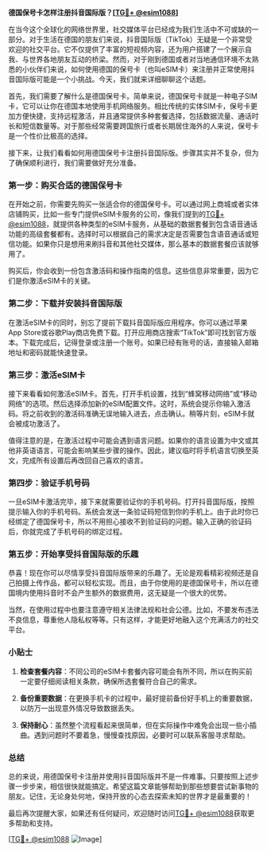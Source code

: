 **德国保号卡怎样注册抖音国际版？[[TG💪+ @esim1088](https://t.me/s/esim1088)]**

在当今这个全球化的网络世界里，社交媒体平台已经成为我们生活中不可或缺的一部分。对于生活在德国的朋友们来说，抖音国际版（TikTok）无疑是一个非常受欢迎的社交平台。它不仅提供了丰富的短视频内容，还为用户搭建了一个展示自我、与世界各地朋友互动的桥梁。然而，对于刚到德国或者对当地通信环境不太熟悉的小伙伴们来说，如何使用德国的保号卡（也叫eSIM卡）来注册并正常使用抖音国际版可能是一个小挑战。今天，我们就来详细聊聊这个话题。

首先，我们需要了解什么是德国保号卡。简单来说，德国保号卡就是一种电子SIM卡，它可以让你在德国本地使用手机网络服务。相比传统的实体SIM卡，保号卡更加方便快捷，支持远程激活，并且通常提供多种套餐选择，包括数据流量、通话时长和短信数量等。对于那些经常需要跨国旅行或者长期居住海外的人来说，保号卡是一个性价比极高的选择。

接下来，让我们看看如何用德国保号卡注册抖音国际版。步骤其实并不复杂，但为了确保顺利进行，我们需要做好充分准备。

### 第一步：购买合适的德国保号卡

在开始之前，你需要先购买一张适合你的德国保号卡。可以通过网上商城或者实体店铺购买，比如一些专门提供eSIM卡服务的公司，像我们提到的[TG💪+ @esim1088](https://t.me/s/esim1088)，就提供各种类型的eSIM卡服务，从基础的数据套餐到包含语音通话功能的高级套餐都有。选择时可以根据自己的需求决定是否需要包含语音通话或短信功能。如果你只是想用来刷抖音和其他社交媒体，那么基本的数据套餐应该就够用了。

购买后，你会收到一份包含激活码和操作指南的信息。这些信息非常重要，因为它们是你激活eSIM卡的关键。

### 第二步：下载并安装抖音国际版

在激活eSIM卡的同时，别忘了提前下载抖音国际版应用程序。你可以通过苹果App Store或谷歌Play商店免费下载。打开应用商店搜索“TikTok”即可找到官方版本。下载完成后，记得登录或注册一个账号。如果已经有账号的话，直接输入邮箱地址和密码就能快速登录。

### 第三步：激活eSIM卡

接下来看看如何激活eSIM卡。首先，打开手机设置，找到“蜂窝移动网络”或“移动网络”的选项。然后选择添加新的eSIM配置文件。这时，系统会提示你输入激活码。将之前收到的激活码准确无误地输入进去，点击确认。稍等片刻，eSIM卡就会被成功激活了。

值得注意的是，在激活过程中可能会遇到语言问题。如果你的语言设置为中文或其他非英语语言，可能会影响某些步骤的操作。因此，建议临时将手机语言切换至英文，完成所有设置后再改回自己喜欢的语言。

### 第四步：验证手机号码

一旦eSIM卡激活完毕，接下来就需要验证你的手机号码。打开抖音国际版，按照提示输入你的手机号码。系统会发送一条验证码短信到你的手机上。由于此时你已经绑定了德国保号卡，所以不用担心接收不到验证码的问题。输入正确的验证码后，你就完成了手机号码的绑定过程。

### 第五步：开始享受抖音国际版的乐趣

恭喜！现在你可以尽情享受抖音国际版带来的乐趣了。无论是观看精彩视频还是自己拍摄上传作品，都可以轻松实现。而且，由于你使用的是德国保号卡，所以在德国境内使用抖音时不会产生额外的数据费用，这无疑是一个很大的优势。

当然，在使用过程中也要注意遵守相关法律法规和社会公德。比如，不要发布违法不良信息，尊重他人隐私权等等。只有这样，才能更好地融入这个充满活力的社交平台。

### 小贴士

1. **检查套餐内容**：不同公司的eSIM卡套餐内容可能会有所不同，所以在购买前一定要仔细阅读相关条款，确保所选套餐符合自己的需求。
   
2. **备份重要数据**：在更换手机卡的过程中，最好提前备份好手机上的重要数据，以防万一出现意外情况导致数据丢失。

3. **保持耐心**：虽然整个流程看起来很简单，但在实际操作中难免会出现一些小插曲。遇到问题时不要着急，慢慢查找原因，必要时可以联系客服寻求帮助。

### 总结

总的来说，用德国保号卡注册并使用抖音国际版并不是一件难事。只要按照上述步骤一步步来，相信很快就能搞定。希望这篇文章能够帮助到那些想要尝试新事物的朋友。记住，无论身处何地，保持开放的心态去探索未知的世界才是最重要的！

最后再次提醒大家，如果还有任何疑问，欢迎随时访问[TG💪+ @esim1088](https://t.me/s/esim1088)获取更多帮助和支持。

[[TG💪+ @esim1088](https://t.me/s/esim1088) ![Image](https://i.postimg.cc/4NQfJmqS/Snipaste-2025-05-13-00-14-12.png)]